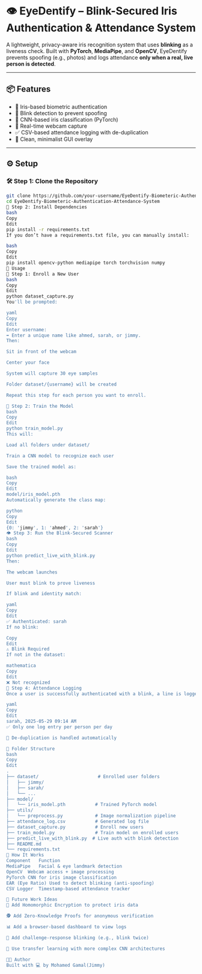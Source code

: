 # 👁️ EyeDentify – Blink-Secured Iris Authentication & Attendance System

A lightweight, privacy-aware iris recognition system that uses **blinking** as a liveness check. Built with **PyTorch**, **MediaPipe**, and **OpenCV**, EyeDentify prevents spoofing (e.g., photos) and logs attendance **only when a real, live person is detected**.

---

## 📦 Features

- 🔐 Iris-based biometric authentication  
- 👀 Blink detection to prevent spoofing  
- 🧠 CNN-based iris classification (PyTorch)  
- 📸 Real-time webcam capture  
- ✅ CSV-based attendance logging with de-duplication  
- 🧊 Clean, minimalist GUI overlay

---

## ⚙️ Setup

### 🛠️ Step 1: Clone the Repository

```bash
git clone https://github.com/your-username/EyeDentify-Biometeric-Authentication-Attendance-System.git
cd EyeDentify-Biometeric-Authentication-Attendance-System
🧪 Step 2: Install Dependencies
bash
Copy
Edit
pip install -r requirements.txt
If you don’t have a requirements.txt file, you can manually install:

bash
Copy
Edit
pip install opencv-python mediapipe torch torchvision numpy
🚀 Usage
👤 Step 1: Enroll a New User
bash
Copy
Edit
python dataset_capture.py
You'll be prompted:

yaml
Copy
Edit
Enter username:
➡️ Enter a unique name like ahmed, sarah, or jimmy.
Then:

Sit in front of the webcam

Center your face

System will capture 30 eye samples

Folder dataset/{username} will be created

Repeat this step for each person you want to enroll.

🧠 Step 2: Train the Model
bash
Copy
Edit
python train_model.py
This will:

Load all folders under dataset/

Train a CNN model to recognize each user

Save the trained model as:

bash
Copy
Edit
model/iris_model.pth
Automatically generate the class map:

python
Copy
Edit
{0: 'jimmy', 1: 'ahmed', 2: 'sarah'}
👁️ Step 3: Run the Blink-Secured Scanner
bash
Copy
Edit
python predict_live_with_blink.py
Then:

The webcam launches

User must blink to prove liveness

If blink and identity match:

yaml
Copy
Edit
✅ Authenticated: sarah
If no blink:

Copy
Edit
⚠️ Blink Required
If not in the dataset:

mathematica
Copy
Edit
❌ Not recognized
📝 Step 4: Attendance Logging
Once a user is successfully authenticated with a blink, a line is logged in attendance_log.csv:

yaml
Copy
Edit
sarah, 2025-05-29 09:14 AM
✅ Only one log entry per person per day

🧼 De-duplication is handled automatically

📂 Folder Structure
bash
Copy
Edit
.
├── dataset/                      # Enrolled user folders
│   ├── jimmy/
│   ├── sarah/
│   └── ...
├── model/
│   └── iris_model.pth           # Trained PyTorch model
├── utils/
│   └── preprocess.py            # Image normalization pipeline
├── attendance_log.csv           # Generated log file
├── dataset_capture.py           # Enroll new users
├── train_model.py               # Train model on enrolled users
├── predict_live_with_blink.py  # Live auth with blink detection
├── README.md
└── requirements.txt
🧠 How It Works
Component	Function
MediaPipe	Facial & eye landmark detection
OpenCV	Webcam access + image processing
PyTorch	CNN for iris image classification
EAR (Eye Ratio)	Used to detect blinking (anti-spoofing)
CSV Logger	Timestamp-based attendance tracker

🌱 Future Work Ideas
🔐 Add Homomorphic Encryption to protect iris data

🕵️ Add Zero-Knowledge Proofs for anonymous verification

📊 Add a browser-based dashboard to view logs

🔄 Add challenge-response blinking (e.g., blink twice)

🤖 Use transfer learning with more complex CNN architectures

👨‍💻 Author
Built with 💻 by Mohamed Gamal(Jimmy)
 
